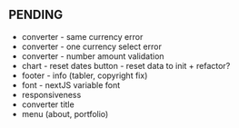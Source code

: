 ## PENDING

- converter - same currency error
- converter - one currency select error
- converter - number amount validation
- chart - reset dates button - reset data to init + refactor?
- footer - info (tabler, copyright fix)
- font - nextJS variable font
- responsiveness
- converter title
- menu (about, portfolio)
